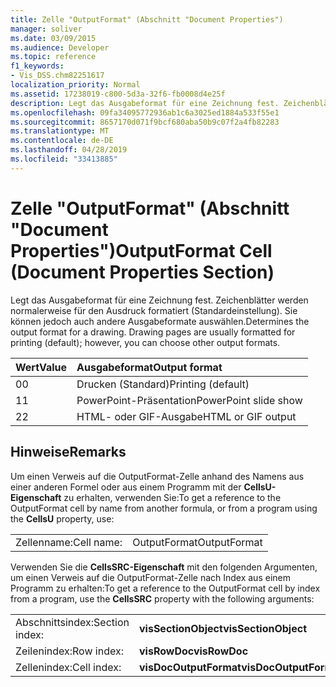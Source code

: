 ```yaml
---
title: Zelle "OutputFormat" (Abschnitt "Document Properties")
manager: soliver
ms.date: 03/09/2015
ms.audience: Developer
ms.topic: reference
f1_keywords:
- Vis_DSS.chm82251617
localization_priority: Normal
ms.assetid: 17238019-c800-5d3a-32f6-fb0008d4e25f
description: Legt das Ausgabeformat für eine Zeichnung fest. Zeichenblätter werden normalerweise für den Ausdruck formatiert (Standardeinstellung). Sie können jedoch auch andere Ausgabeformate auswählen.
ms.openlocfilehash: 09fa34095772936ab1c6a3025ed1884a533f55e1
ms.sourcegitcommit: 8657170d071f9bcf680aba50b9c07f2a4fb82283
ms.translationtype: MT
ms.contentlocale: de-DE
ms.lasthandoff: 04/28/2019
ms.locfileid: "33413885"
---
```

# <a name="outputformat-cell-document-properties-section"></a><span data-ttu-id="d9adc-104">Zelle "OutputFormat" (Abschnitt "Document Properties")</span><span class="sxs-lookup"><span data-stu-id="d9adc-104">OutputFormat Cell (Document Properties Section)</span></span>

<span data-ttu-id="d9adc-p102">Legt das Ausgabeformat für eine Zeichnung fest. Zeichenblätter werden normalerweise für den Ausdruck formatiert (Standardeinstellung). Sie können jedoch auch andere Ausgabeformate auswählen.</span><span class="sxs-lookup"><span data-stu-id="d9adc-p102">Determines the output format for a drawing. Drawing pages are usually formatted for printing (default); however, you can choose other output formats.</span></span>
  
|<span data-ttu-id="d9adc-107">**Wert**</span><span class="sxs-lookup"><span data-stu-id="d9adc-107">**Value**</span></span>|<span data-ttu-id="d9adc-108">**Ausgabeformat**</span><span class="sxs-lookup"><span data-stu-id="d9adc-108">**Output format**</span></span>|
|:-----|:-----|
| <span data-ttu-id="d9adc-109">0</span><span class="sxs-lookup"><span data-stu-id="d9adc-109">0</span></span>  <br/> | <span data-ttu-id="d9adc-110">Drucken (Standard)</span><span class="sxs-lookup"><span data-stu-id="d9adc-110">Printing (default)</span></span>  <br/> |
| <span data-ttu-id="d9adc-111">1</span><span class="sxs-lookup"><span data-stu-id="d9adc-111">1</span></span>  <br/> | <span data-ttu-id="d9adc-112">PowerPoint-Präsentation</span><span class="sxs-lookup"><span data-stu-id="d9adc-112">PowerPoint slide show</span></span>  <br/> |
| <span data-ttu-id="d9adc-113">2</span><span class="sxs-lookup"><span data-stu-id="d9adc-113">2</span></span>  <br/> | <span data-ttu-id="d9adc-114">HTML- oder GIF-Ausgabe</span><span class="sxs-lookup"><span data-stu-id="d9adc-114">HTML or GIF output</span></span>  <br/> |
   
## <a name="remarks"></a><span data-ttu-id="d9adc-115">Hinweise</span><span class="sxs-lookup"><span data-stu-id="d9adc-115">Remarks</span></span>

<span data-ttu-id="d9adc-116">Um einen Verweis auf die OutputFormat-Zelle anhand des Namens aus einer anderen Formel oder aus einem Programm mit der **CellsU-Eigenschaft** zu erhalten, verwenden Sie:</span><span class="sxs-lookup"><span data-stu-id="d9adc-116">To get a reference to the OutputFormat cell by name from another formula, or from a program using the **CellsU** property, use:</span></span> 
  
|||
|:-----|:-----|
| <span data-ttu-id="d9adc-117">Zellenname:</span><span class="sxs-lookup"><span data-stu-id="d9adc-117">Cell name:</span></span>  <br/> | <span data-ttu-id="d9adc-118">OutputFormat</span><span class="sxs-lookup"><span data-stu-id="d9adc-118">OutputFormat</span></span>  <br/> |
   
<span data-ttu-id="d9adc-119">Verwenden Sie die **CellsSRC-Eigenschaft** mit den folgenden Argumenten, um einen Verweis auf die OutputFormat-Zelle nach Index aus einem Programm zu erhalten:</span><span class="sxs-lookup"><span data-stu-id="d9adc-119">To get a reference to the OutputFormat cell by index from a program, use the **CellsSRC** property with the following arguments:</span></span> 
  
|||
|:-----|:-----|
| <span data-ttu-id="d9adc-120">Abschnittsindex:</span><span class="sxs-lookup"><span data-stu-id="d9adc-120">Section index:</span></span>  <br/> |<span data-ttu-id="d9adc-121">**visSectionObject**</span><span class="sxs-lookup"><span data-stu-id="d9adc-121">**visSectionObject**</span></span> <br/> |
| <span data-ttu-id="d9adc-122">Zeilenindex:</span><span class="sxs-lookup"><span data-stu-id="d9adc-122">Row index:</span></span>  <br/> |<span data-ttu-id="d9adc-123">**visRowDoc**</span><span class="sxs-lookup"><span data-stu-id="d9adc-123">**visRowDoc**</span></span> <br/> |
| <span data-ttu-id="d9adc-124">Zellenindex:</span><span class="sxs-lookup"><span data-stu-id="d9adc-124">Cell index:</span></span>  <br/> |<span data-ttu-id="d9adc-125">**visDocOutputFormat**</span><span class="sxs-lookup"><span data-stu-id="d9adc-125">**visDocOutputFormat**</span></span> <br/> |
   

